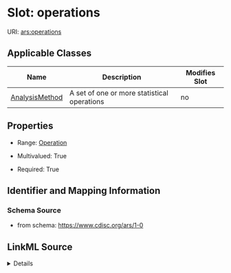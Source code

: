 # Slot: operations

URI: [ars:operations](https://www.cdisc.org/ars/1-0operations)



<!-- no inheritance hierarchy -->




## Applicable Classes

| Name | Description | Modifies Slot |
| --- | --- | --- |
[AnalysisMethod](AnalysisMethod.md) | A set of one or more statistical operations |  no  |







## Properties

* Range: [Operation](Operation.md)

* Multivalued: True

* Required: True





## Identifier and Mapping Information







### Schema Source


* from schema: https://www.cdisc.org/ars/1-0




## LinkML Source

<details>
```yaml
name: operations
from_schema: https://www.cdisc.org/ars/1-0
rank: 1000
multivalued: true
alias: operations
domain_of:
- AnalysisMethod
range: Operation
required: true
inlined: true
inlined_as_list: true

```
</details>